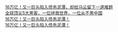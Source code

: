   
[16万亿！又一巨头陷入债务泥潭，却给马云留下一道难题](http://www.dianyue.me/archives/327/yuhom5xh4bups744/)  
[全球顶尖5大黑客，一位拯救世界，一位从不黑中国](http://www.dianyue.me/archives/965/20pb8f1emgagxizc/)  
[16万亿！又一巨头陷入债务泥潭！](http://www.dianyue.me/archives/458/o2t9pkmga0boply7/)  
[16万亿！又一巨头陷入债务泥潭！](http://www.dianyue.me/archives/260/g6z5yavlj8uaz76y/)